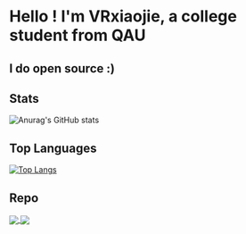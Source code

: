 # Hello ! I'm VRxiaojie, a college student from QAU
## I do open source :)

## Stats
![Anurag's GitHub stats](https://github-readme-stats-git-master-vrxiaojies-projects.vercel.app/api?username=vrxiaojie&show_icons=true&theme=radical)

## Top Languages
[![Top Langs](https://github-readme-stats-git-master-vrxiaojies-projects.vercel.app/api/top-langs/?username=vrxiaojie&layout=compact)](https://github.com/anuraghazra/github-readme-stats)

## Repo
<a href="https://github.com/vrxiaojie/ESP32-desktop-dashboard">
  <img align="center" src="https://github-readme-stats.vercel.app/api/pin/?username=vrxiaojie&repo=ESP32-desktop-dashboard" />
</a>

<a href="https://github.com/vrxiaojie/CW32F030C8T6_VAmeter">
  <img align="center" src="https://github-readme-stats.vercel.app/api/pin/?username=vrxiaojie&repo=CW32F030C8T6_VAmeter" />
</a>
